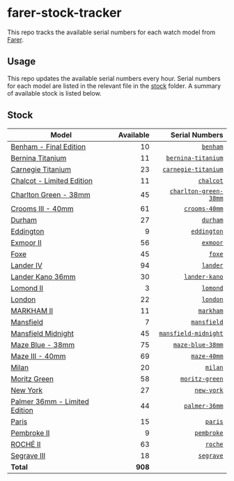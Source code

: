 # farer-stock-tracker

This repo tracks the available serial numbers for each watch model from [Farer](https://farer.com).

## Usage

This repo updates the available serial numbers every hour. Serial numbers for each model are listed in the relevant file in the [stock](./stock) folder. A summary of available stock is listed below.

## Stock

| Model | Available | Serial Numbers |
| ----- | --------: | -------------: |
| [Benham - Final Edition](https://usd.farer.com/products/benham) | 10 | [`benham`](./stock/benham) |
| [Bernina Titanium](https://usd.farer.com/products/bernina-titanium) | 11 | [`bernina-titanium`](./stock/bernina-titanium) |
| [Carnegie Titanium](https://usd.farer.com/products/carnegie-titanium) | 23 | [`carnegie-titanium`](./stock/carnegie-titanium) |
| [Chalcot - Limited Edition](https://usd.farer.com/products/chalcot) | 11 | [`chalcot`](./stock/chalcot) |
| [Charlton Green - 38mm](https://usd.farer.com/products/charlton-green-38mm) | 45 | [`charlton-green-38mm`](./stock/charlton-green-38mm) |
| [Crooms III - 40mm](https://usd.farer.com/products/crooms-40mm) | 61 | [`crooms-40mm`](./stock/crooms-40mm) |
| [Durham](https://usd.farer.com/products/durham) | 27 | [`durham`](./stock/durham) |
| [Eddington](https://usd.farer.com/products/eddington) | 9 | [`eddington`](./stock/eddington) |
| [Exmoor II](https://usd.farer.com/products/exmoor) | 56 | [`exmoor`](./stock/exmoor) |
| [Foxe](https://usd.farer.com/products/foxe) | 45 | [`foxe`](./stock/foxe) |
| [Lander IV](https://usd.farer.com/products/lander) | 94 | [`lander`](./stock/lander) |
| [Lander Kano 36mm](https://usd.farer.com/products/lander-kano) | 30 | [`lander-kano`](./stock/lander-kano) |
| [Lomond II](https://usd.farer.com/products/lomond) | 3 | [`lomond`](./stock/lomond) |
| [London](https://usd.farer.com/products/london) | 22 | [`london`](./stock/london) |
| [MARKHAM II](https://usd.farer.com/products/markham) | 11 | [`markham`](./stock/markham) |
| [Mansfield](https://usd.farer.com/products/mansfield) | 7 | [`mansfield`](./stock/mansfield) |
| [Mansfield Midnight](https://usd.farer.com/products/mansfield-midnight) | 45 | [`mansfield-midnight`](./stock/mansfield-midnight) |
| [Maze Blue - 38mm](https://usd.farer.com/products/maze-blue-38mm) | 75 | [`maze-blue-38mm`](./stock/maze-blue-38mm) |
| [Maze III - 40mm](https://usd.farer.com/products/maze-40mm) | 69 | [`maze-40mm`](./stock/maze-40mm) |
| [Milan](https://usd.farer.com/products/milan) | 20 | [`milan`](./stock/milan) |
| [Moritz Green](https://usd.farer.com/products/moritz-green) | 58 | [`moritz-green`](./stock/moritz-green) |
| [New York](https://usd.farer.com/products/new-york) | 27 | [`new-york`](./stock/new-york) |
| [Palmer 36mm - Limited Edition](https://usd.farer.com/products/palmer-36mm) | 44 | [`palmer-36mm`](./stock/palmer-36mm) |
| [Paris](https://usd.farer.com/products/paris) | 15 | [`paris`](./stock/paris) |
| [Pembroke II](https://usd.farer.com/products/pembroke) | 9 | [`pembroke`](./stock/pembroke) |
| [ROCHÉ II](https://usd.farer.com/products/roche) | 63 | [`roche`](./stock/roche) |
| [Segrave III](https://usd.farer.com/products/segrave) | 18 | [`segrave`](./stock/segrave) |
| **Total** | **908** | |
